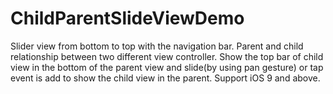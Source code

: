 # ChildParentSlideViewDemo
Slider view from bottom to top with the navigation bar.
Parent and child relationship between two different view controller.
Show the top bar of child view in the bottom of the parent view and slide(by using pan gesture) or tap event is add to show the child view in the parent.
Support iOS 9 and above.
